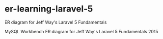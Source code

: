 # er-learning-laravel-5
ER diagram for Jeff Way's Laravel 5 Fundamentals

MySQL Workbench ER diagram for Jeff Way's Laravel 5 Fundamentals 2015
